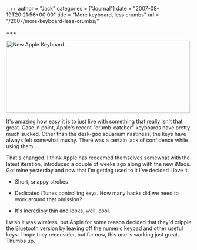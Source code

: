 +++
author = "Jack"
categories = ["Journal"]
date = "2007-08-19T20:21:56+00:00"
title = "More keyboard, less crumbs"
url = "/2007/more-keyboard-less-crumbs/"

+++

[<img src="https://farm2.static.flickr.com/1033/1176203319_eb7a7ad1ed.jpg" width="500" height="197" alt="New Apple Keyboard" />][1] 

It's amazing how easy it is to just live with something that really isn't that great. Case in point, Apple's recent "crumb-catcher" keyboards have pretty much sucked. Other than the desk-goo aquarium nastiness, the keys have always felt somewhat mushy. There was a certain lack of confidence while using them. 

That's changed. I think Apple has redeemed themselves somewhat with the latest iteration, introduced a couple of weeks ago along with the new iMacs. Got mine yesterday and now that I'm getting used to it I've decided I love it. 

* Short, snappy strokes
  

  
* Dedicated iTunes controlling keys. How many hacks did we need to work around that omission?
  

  
* It's incredibly thin and looks, well, cool. 

I wish it was wireless, but Apple for some reason decided that they'd cripple the Bluetooth version by leaving off the numeric keypad and other useful keys. I hope they reconsider, but for now, this one is working just great. Thumbs up.

 [1]: http://www.flickr.com/photos/jbaty/1176203319/ "Photo Sharing"
